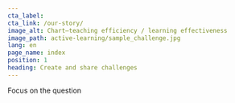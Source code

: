 ```yaml
---
cta_label:
cta_link: /our-story/
image_alt: Chart—teaching efficiency / learning effectiveness
image_path: active-learning/sample_challenge.jpg
lang: en
page_name: index
position: 1
heading: Create and share challenges
---
```


Focus on the question
